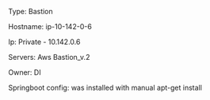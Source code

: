 Type: Bastion

Hostname: ip-10-142-0-6

Ip: Private - 10.142.0.6 

Servers: Aws Bastion_v.2

Owner: DI

Springboot config: was installed with manual  apt-get install
